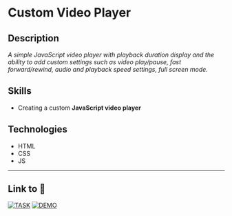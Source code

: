 # Custom Video Player

## Description
*A simple JavaScript video player with playback duration display and the ability to add custom settings such as video play/pause, fast forward/rewind, audio and playback speed settings, full screen mode.*

## Skills
- Creating a custom **JavaScript video player**

## Technologies
- HTML
- CSS
- JS

---
## Link to :link:
[![TASK](https://img.shields.io/badge/-TASK-gold?style=flat)](https://github.com/rolling-scopes-school/tasks/blob/master/tasks/stage-0/projects.md#task-8-custom-video-player-20)
[![DEMO](https://img.shields.io/badge/-DEMO-black?style=flat)](https://bespacefor.github.io/custom-video-player/)
